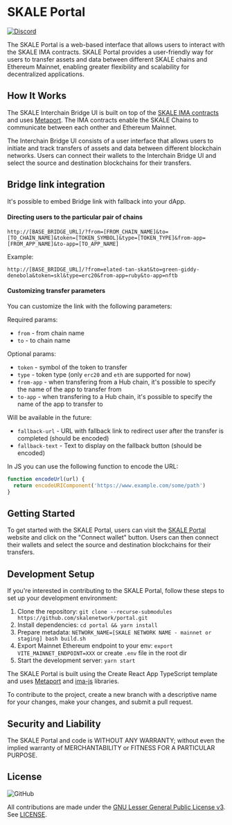# SKALE Portal

[![Discord](https://img.shields.io/discord/534485763354787851.svg)](https://discord.gg/vvUtWJB)

The SKALE Portal is a web-based interface that allows users to interact with the SKALE IMA contracts. SKALE Portal provides a user-friendly way for users to transfer assets and data between different SKALE chains and Ethereum Mainnet, enabling greater flexibility and scalability for decentralized applications.

## How It Works

The SKALE Interchain Bridge UI is built on top of the [SKALE IMA contracts](https://github.com/skalenetwork/IMA) and uses [Metaport](https://github.com/skalenetwork/metaport). The IMA contracts enable the SKALE Chains to communicate between each onther and Ethereum Mainnet.

The Interchain Bridge UI consists of a user interface that allows users to initiate and track transfers of assets and data between different blockchain networks. Users can connect their wallets to the Interchain Bridge UI and select the source and destination blockchains for their transfers.

## Bridge link integration

It's possible to embed Bridge link with fallback into your dApp.

#### Directing users to the particular pair of chains

```
http://[BASE_BRIDGE_URL]/?from=[FROM_CHAIN_NAME]&to=[TO_CHAIN_NAME]&token=[TOKEN_SYMBOL]&type=[TOKEN_TYPE]&from-app=[FROM_APP_NAME]&to-app=[TO_APP_NAME]
```

Example:

```
http://[BASE_BRIDGE_URL]/?from=elated-tan-skat&to=green-giddy-denebola&token=skl&type=erc20&from-app=ruby&to-app=nftb
```

#### Customizing transfer parameters

You can customize the link with the following parameters:

Required params:

- `from` - from chain name
- `to` - to chain name

Optional params:

- `token` - symbol of the token to transfer
- `type` - token type (only `erc20` and `eth` are supported for now)
- `from-app` - when transfering from a Hub chain, it's possible to specify the name of the app to transfer from
- `to-app` - when transfering to a Hub chain, it's possible to specify the name of the app to transfer to


Will be available in the future:

- `fallback-url` - URL with fallback link to redirect user after the transfer is completed (should be encoded)
- `fallback-text` - Text to display on the fallback button (should be encoded)


In JS you can use the following function to encode the URL:

```js
function encodeUrl(url) {
  return encodeURIComponent('https://www.example.com/some/path')
}
```

## Getting Started
To get started with the SKALE Portal, users can visit the [SKALE Portal](https://portal.skale.space/) website and click on the "Connect wallet" button. Users can then connect their wallets and select the source and destination blockchains for their transfers.

## Development Setup
If you're interested in contributing to the SKALE Portal, follow these steps to set up your development environment:

1. Clone the repository: `git clone --recurse-submodules https://github.com/skalenetwork/portal.git`
2. Install dependencies: `cd portal && yarn install`
3. Prepare metadata: `NETWORK_NAME=[SKALE NETWORK NAME - mainnet or staging] bash build.sh`
4. Export Mainnet Ethereum endpoint to your env: `export VITE_MAINNET_ENDPOINT=XXX` or create `.env` file in the root dir
5. Start the development server: `yarn start`

The SKALE Portal is built using the Create React App TypeScript template and uses [Metaport](https://github.com/skalenetwork/metaport) and [ima-js](https://github.com/skalenetwork/ima-js) libraries.

To contribute to the project, create a new branch with a descriptive name for your changes, make your changes, and submit a pull request.

## Security and Liability

The SKALE Portal and code is WITHOUT ANY WARRANTY; without even the implied warranty of MERCHANTABILITY or FITNESS FOR A PARTICULAR PURPOSE.

## License

![GitHub](https://img.shields.io/github/license/skalenetwork/portal.svg)

All contributions are made under the [GNU Lesser General Public License v3](https://www.gnu.org/licenses/lgpl-3.0.en.html). See [LICENSE](LICENSE).
